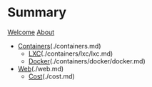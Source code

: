 # Summary

[Welcome](./welcome.md)
[About](./about.md)
* [Containers]()(./containers.md)
    * [LXC]()(./containers/lxc/lxc.md)
    * [Docker]()(./containers/docker/docker.md)
* [Web]()(./web.md)
    * [Cost]()(./cost.md)
